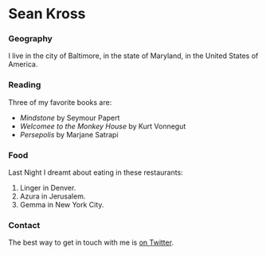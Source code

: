 # Sean Kross

### Geography

I live in the city of Baltimore, in the state of Maryland, in the
United States of America.

### Reading

Three of my favorite books are:

- *Mindstone* by Seymour Papert
- *Welcomee to the Monkey House* by Kurt Vonnegut
- *Persepolis* by Marjane Satrapi

### Food

Last Night I dreamt about eating in these restaurants:

1. Linger in Denver.
2. Azura in Jerusalem.
3. Gemma in New York City.

### Contact

The best way to get in touch with me is [on Twitter](https://twitter.com/seankross).

